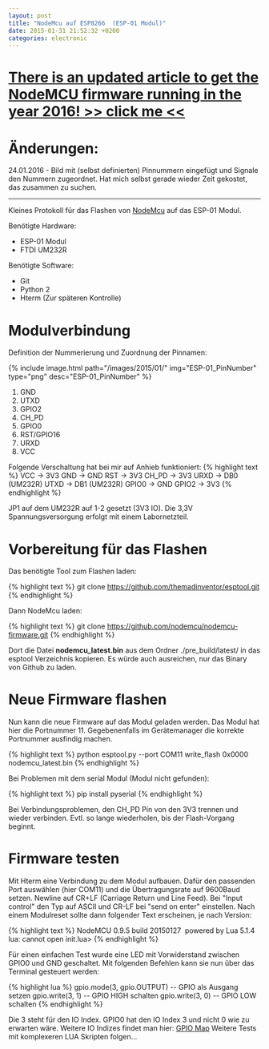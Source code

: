 ```yaml
---
layout: post
title: "NodeMcu auf ESP8266  (ESP-01 Modul)"
date: 2015-01-31 21:52:32 +0200
categories: electronic
---
```

# [There is an updated article to get the NodeMCU firmware running in the year 2016! >> click me <<](/electronic/2016/01/24/getting-nodemcu-running-on-an-ESP-01-module-in-2016.html)

# Änderungen:
24.01.2016 - Bild mit (selbst definierten) Pinnummern eingefügt und Signale den Nummern zugeordnet. Hat mich selbst gerade wieder Zeit gekostet, das zusammen zu suchen. 

* * *

Kleines Protokoll für das Flashen von [NodeMcu](http://www.nodemcu.com/index_en.html) auf das ESP-01 Modul.

Benötigte Hardware: 
* ESP-01 Modul
* FTDI UM232R

Benötigte Software: 
* Git
* Python 2
* Hterm (Zur späteren Kontrolle)

# Modulverbindung
Definition der Nummerierung und Zuordnung der Pinnamen:

{% include image.html path="/images/2015/01/" img="ESP-01_PinNumber" type="png" desc="ESP-01_PinNumber" %}

1. GND
2. UTXD
3. GPIO2
4. CH_PD
5. GPIO0
6. RST/GPIO16
7. URXD
8. VCC

Folgende Verschaltung hat bei mir auf Anhieb funktioniert:
{% highlight text %}
VCC   -> 3V3
GND   -> GND
RST   -> 3V3
CH_PD -> 3V3
URXD  -> DB0 (UM232R)
UTXD  -> DB1 (UM232R)
GPIO0 -> GND
GPIO2 -> 3V3
{% endhighlight %}

JP1 auf dem UM232R auf 1-2 gesetzt (3V3 IO). Die 3,3V Spannungsversorgung erfolgt mit einem Labornetzteil. 

# Vorbereitung für das Flashen
Das benötigte Tool zum Flashen laden: 

{% highlight text %}
git clone https://github.com/themadinventor/esptool.git
{% endhighlight %}

Dann NodeMcu laden: 

{% highlight text %}
git clone https://github.com/nodemcu/nodemcu-firmware.git
{% endhighlight %}

Dort die Datei **nodemcu_latest.bin** aus dem Ordner ./pre_build/latest/ in das esptool Verzeichnis kopieren. Es würde auch ausreichen, nur das Binary von Github zu laden. 

# Neue Firmware flashen
Nun kann die neue Firmware auf das Modul geladen werden. Das Modul hat hier die Portnummer 11. Gegebenenfalls im Gerätemanager die korrekte Portnummer ausfindig machen. 

{% highlight text %}
python esptool.py --port COM11 write_flash 0x0000 nodemcu_latest.bin
{% endhighlight %}

Bei Problemen mit dem serial Modul (Modul nicht gefunden): 

{% highlight text %}
pip install pyserial
{% endhighlight %}

Bei Verbindungsproblemen, den CH_PD Pin von den 3V3 trennen und wieder verbinden. Evtl. so lange wiederholen, bis der Flash-Vorgang beginnt. 

# Firmware testen
Mit Hterm eine Verbindung zu dem Modul aufbauen. Dafür den passenden Port auswählen (hier COM11) und die Übertragungsrate auf 9600Baud setzen. Newline auf CR+LF (Carriage Return und Line Feed). Bei "Input control" den Typ auf ASCII und CR-LF bei "send on enter" einstellen. Nach einem Modulreset sollte dann folgender Text erscheinen, je nach Version: 
    
{% highlight text %}
NodeMCU 0.9.5 build 20150127 &nbsp;powered by Lua 5.1.4
lua: cannot open init.lua>
{% endhighlight %}

Für einen einfachen Test wurde eine LED mit Vorwiderstand zwischen GPIO0 und GND geschaltet. Mit folgenden Befehlen kann sie nun über das Terminal gesteuert werden: 
    
{% highlight lua %}
gpio.mode(3, gpio.OUTPUT) -- GPIO als Ausgang setzen
gpio.write(3, 1)          -- GPIO HIGH schalten
gpio.write(3, 0)          -- GPIO LOW schalten
{% endhighlight %}

Die 3 steht für den IO Index. GPIO0 hat den IO Index 3 und nicht 0 wie zu erwarten wäre. Weitere IO Indizes findet man hier: [GPIO Map](https://github.com/nodemcu/nodemcu-firmware/wiki/nodemcu_api_en#new_gpio_map) Weitere Tests mit komplexeren LUA Skripten folgen...